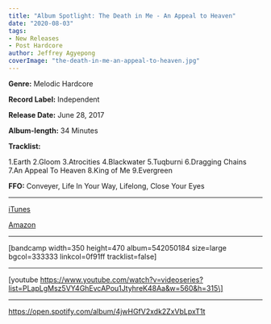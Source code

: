 ```yaml
---
title: "Album Spotlight: The Death in Me - An Appeal to Heaven"
date: "2020-08-03"
tags:
- New Releases
- Post Hardcore
author: Jeffrey Agyepong
coverImage: "the-death-in-me-an-appeal-to-heaven.jpg"
---
```


**Genre:** Melodic Hardcore

**Record Label:** Independent

**Release Date:** June 28, 2017

**Album-length:** 34 Minutes

**Tracklist:**

1.Earth 2.Gloom 3.Atrocities 4.Blackwater 5.Tuqburni 6.Dragging Chains 7.An Appeal To Heaven 8.King of Me 9.Evergreen

**FFO:** Conveyer, Life In Your Way, Lifelong, Close Your Eyes

* * *

[iTunes](https://music.apple.com/ca/album/an-appeal-to-heaven/1254102933)

[Amazon](https://www.amazon.com/gp/product/B073TC81W2/ref=dm_ws_sp_ps_dp)

* * *

\[bandcamp width=350 height=470 album=542050184 size=large bgcol=333333 linkcol=0f91ff tracklist=false\]

* * *

\[youtube https://www.youtube.com/watch?v=videoseries?list=PLapLgMsz5VY4GhEvcAPou1JtyhreK48Aa&w=560&h=315\]

* * *

https://open.spotify.com/album/4jwHGfV2xdk2ZxVbLpxT1t
